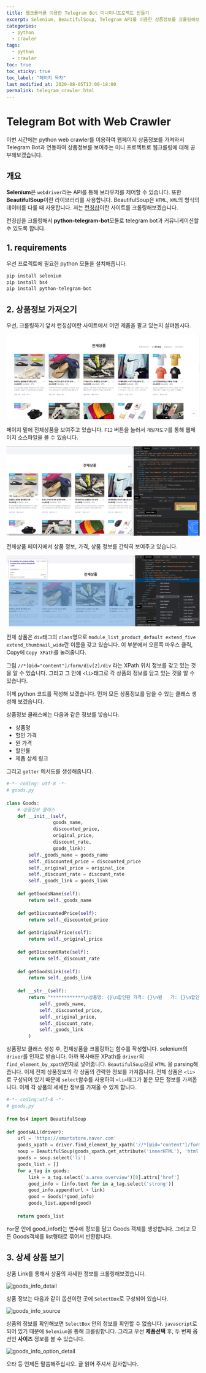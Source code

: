 ```yaml
---
title: 웹크롤러를 이용한 Telegram Bot 미니미니프로젝트 만들기
excerpt: Selenium, BeautifulSoup, Telegram API를 이용한 상품정보를 크롤링해보자.
categories:
  - python
  - crawler
tags:
  - python
  - crawler
toc: true
toc_sticky: true
toc_label: "페이지 목차"
last_modified_at: 2020-08-05T13:00-18:00
permalink: telegram_crawler.html
---
```

# Telegram Bot with Web Crawler

이번 시간에는 python web crawler를 이용하여 웹페이지 상품정보를 가져와서 Telegram Bot과 연동하여 상품정보를 보여주는 미니 프로젝트로 웹크롤링에 대해 공부해보겠습니다.

## 개요

**Selenium**은 ```webdriver```라는 API를 통해 브라우저를 제어할 수 있습니다. 또한 **BeautifulSoup**이란 라이브러리를 사용합니다. BeautifulSoup은 ```HTML```, ```XML```의 형식의 데이터를 다룰 때 사용합니다. 저는 [런칭샵](https://smartstore.naver.com/launhing)이란 사이트를 크롤링해보겠습니다. 

런칭샵을 크롤링해서 **python-telegram-bot**모듈로 telegram bot과 커뮤니케이션할 수 있도록 합니다. 

## 1. requirements

우선 프로젝트에 필요한 python 모듈을 설치해줍니다.

```bash
pip install selenium
pip install bs4
pip install python-telegram-bot
```

## 2. 상품정보 가져오기

우선, 크롤링하기 앞서 런칭샵이란 사이트에서 어떤 제품을 팔고 있는지 살펴봅시다.

![all_goods](\assets\images\telegram_crawler\all_goods.PNG)

페이지 밑에 전체상품을 보여주고 있습니다. ```F12``` 버튼을 눌러서 ```개발자도구```를 통해 웹페이지 소스파일을 볼 수 있습니다.

![page_source](\assets\images\telegram_crawler\page_source.PNG)

전체상품 페이지에서 상품 정보, 가격,  상품 정보를 간략히 보여주고 있습니다.

![all_goods_xpath](\assets\images\telegram_crawler\all_goods_xpath.png)

전체 상품은 ```div```태그의 ```class```명으로 ```module_list_product_default extend_five extend_thumbnail_wide```란 이름을 갖고 있습니다. 이 부분에서 오른쪽 마우스 클릭, Copy에 ```Copy XPath```를 눌러줍니다.

그럼 ```//*[@id="content"]/form/div[2]/div``` 라는 XPath 위치 정보를 갖고 있는 것을 알 수 있습니다. 그리고 그 안에 ```<li>```태그로 각 상품의 정보를 담고 있는 것을 알 수 있습니다.

이제 python 코드를 작성해 보겠습니다. 먼저 모든 상품정보를 담을 수 있는 클래스 생성해 보겠습니다.

상품정보 클래스에는 다음과 같은 정보를 넣습니다.

* 상품명
* 할인 가격
* 원 가격
* 할인률
* 제품 상세 링크

그리고 ```getter``` 메서드를 생성해줍니다.

```python
#-*- coding: utf-8 -*-
# goods.py

class Goods:
    # 상품정보 클래스
    def __init__(self,
                 goods_name,
                 discounted_price,
                 original_price,
                 discount_rate,
                 goods_link):
        self._goods_name = goods_name
        self._discounted_price = discounted_price
        self._original_price = original_ice
        self._discount_rate = discount_rate
        self._goods_link = goods_link
        
    def getGoodsName(self):
        return self._goods_name
    
    def getDiscountedPrice(self):
        return self._discounted_price
    
    def getOriginalPrice(self):
        return self._original_price
    
    def getDiscountRate(self):
        return self._discount_rate
    
    def getGoodsLink(self):
        return self._goods_link
    
    def __str__(self):
        return "************\n상품명: {}\n할인된 가격: {}\n원   가: {}\n할인률: {}\n상품 링크: {}\n************\n".format(
            self._goods_name,
            self._discounted_price,
            self._original_price,
            self._discount_rate,
            self._goods_link
        )
```

상품정보 클래스 생성 후, 전체상품을 크롤링하는 함수를 작성합니다. selenium의 ```driver```를 인자로 받습니다. 아까 복사해둔 XPath를 ```driver```의  ```find_element_by_xpath```인자로 넣어줍니다. ```BeautifulSoup```으로 ```HTML``` 을 parsing해줍니다. 이제 전체 상품정보의 각 상품의 간략한 정보를 가져옵니다. 전체 상품은 ```<li>```로 구성되어 있기 때문에 ```select```함수를 사용하여 ```<li>```태그가 붙은 모든 정보를 가져옵니다. 이제 각 상품의 세세한 정보를 가져올 수 있게 합니다.

```python
#-*- coding:utf-8 -*-
# goods.py

from bs4 import BeautifulSoup

def goodsALL(driver):
	url = 'https://smartstore.naver.com'
    goods_xpath = driver.find_element_by_xpath('//*[@id="content"]/form/div[2]/div')
    soup = BeautifulSoup(goods_xpath.get_attribute('innerHTML'), 'html.parser')
    goods = soup.select('li')
    goods_list = []
    for a_tag in goods:
        link = a_tag.select('a.area_overview')[0].attrs['href']
        good_info = [info.text for in a_tag.select('strong')]
        good_info.append(url + link)
        good = Goods(*good_info)
        goods_list.append(good)
        
    return goods_list
```

```for```문 안에 good_info라는 변수에 정보를 담고 Goods 객체를 생성합니다. 그리고 모든 Goods객체를 list형태로 묶어서 반환합니다.

## 3. 상세 상품 보기

상품 Link를 통해서 상품의 자세한 정보를 크롤링해보겠습니다.

![goods_info_detail](\assets\images\telegram_crawler\goods_info_detail.PNG)

상품 정보는 다음과 같이 옵션이란 곳에 ```SelectBox```로 구성되어 있습니다.

 ![goods_info_source](\assets\images\telegram_crawler\goods_info_source.PNG)

상품의 정보를 확인해보면 ```SelectBox``` 안의 정보를 확인할 수 없습니다. ```javascript```로 되어 있기 때문에 ```Selenium```을 통해 크롤링합니다. 그리고 우선 **제품선택** 후, 두 번째 옵션인 **사이즈** 정보를 볼 수 있습니다.

![goods_info_option_detail](\assets\images\telegram_crawler\goods_info_option_detail.png)







오타 등 언제든 말씀해주십시오. 글 읽어 주셔서 감사합니다.